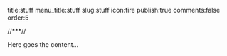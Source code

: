 title:stuff
menu_title:stuff
slug:stuff
icon:fire
publish:true
comments:false
order:5

//***//

Here goes the content...